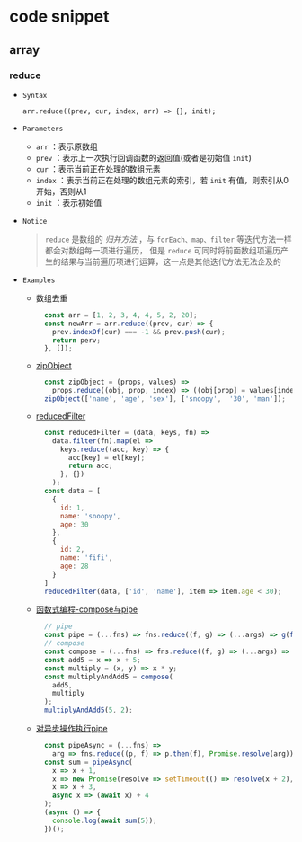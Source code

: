 # code snippet

## array

### reduce

- `Syntax`

  `arr.reduce((prev, cur, index, arr) => {}, init);`

- `Parameters`
  - `arr` ：表示原数组
  - `prev` ：表示上一次执行回调函数的返回值(或者是初始值 `init`)
  - `cur` ：表示当前正在处理的数组元素
  - `index` ：表示当前正在处理的数组元素的索引，若 `init` 有值，则索引从0开始，否则从1
  - `init` ：表示初始值

- `Notice`

  > `reduce` 是数组的 _归并方法_ ，与 `forEach、map、filter` 等迭代方法一样都会对数组每一项进行遍历，
  > 但是 `reduce` 可同时将前面数组项遍历产生的结果与当前遍历项进行运算，这一点是其他迭代方法无法企及的

- `Examples`
  
  - 数组去重
  
    ```js
      const arr = [1, 2, 3, 4, 4, 5, 2, 20];
      const newArr = arr.reduce((prev, cur) => {
        prev.indexOf(cur) === -1 && prev.push(cur);
        return perv;
      }, []);
    ```

  - [zipObject](https://www.30secondsofcode.org/js/s/reduced-filter)
  
    ```js
      const zipObject = (props, values) =>
        props.reduce((obj, prop, index) => ((obj[prop] = values[index]), obj), {})
      zipObject(['name', 'age', 'sex'], ['snoopy',  '30', 'man']);
    ```

  - [reducedFilter](https://www.30secondsofcode.org/js/s/reduced-filter)
  
    ```js
      const reducedFilter = (data, keys, fn) =>
        data.filter(fn).map(el =>
          keys.reduce((acc, key) => {
            acc[key] = el[key];
            return acc;
          }, {})
        );
      const data = [
        {
          id: 1,
          name: 'snoopy',
          age: 30
        },
        {
          id: 2,
          name: 'fifi',
          age: 28
        }
      ]
      reducedFilter(data, ['id', 'name'], item => item.age < 30);
    ```
  
  - [函数式编程-compose与pipe](https://www.cnblogs.com/star91/p/han-shu-shi-bian-chengcompose-yupipe.html)

    ```js
      // pipe
      const pipe = (...fns) => fns.reduce((f, g) => (...args) => g(f(...args)));
      // compose
      const compose = (...fns) => fns.reduce((f, g) => (...args) => f(g(...args)));
      const add5 = x => x + 5;
      const multiply = (x, y) => x * y;
      const multiplyAndAdd5 = compose(
        add5,
        multiply
      );
      multiplyAndAdd5(5, 2);
    ```

  - [对异步操作执行pipe](https://www.30secondsofcode.org/js/s/pipe-async-functions)

    ```js
      const pipeAsync = (...fns) =>
        arg => fns.reduce((p, f) => p.then(f), Promise.resolve(arg));
      const sum = pipeAsync(
        x => x + 1,
        x => new Promise(resolve => setTimeout(() => resolve(x + 2), 3000)),
        x => x + 3,
        async x => (await x) + 4
      );
      (async () => {
        console.log(await sum(5));
      })();
    ```

